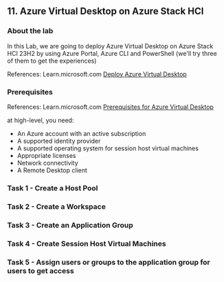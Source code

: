## 11. Azure Virtual Desktop on Azure Stack HCI

### About the lab

In this Lab, we are going to deploy Azure Virtual Desktop on Azure Stack HCI 23H2 by using Azure Portal, Azure CLI and PowerShell (we'll try three of them to get the experiences)

References:
Learn.microsoft.com [Deploy Azure Virtual Desktop](https://learn.microsoft.com/en-us/azure/virtual-desktop/deploy-azure-virtual-desktop)


### Prerequisites

References:
Learn.microsoft.com [Prerequisites for Azure Virtual Desktop](https://learn.microsoft.com/en-us/azure/virtual-desktop/prerequisite)

at high-level, you need:

* An Azure account with an active subscription
* A supported identity provider
* A supported operating system for session host virtual machines
* Appropriate licenses
* Network connectivity
* A Remote Desktop client


### Task 1 - Create a Host Pool

### Task 2 - Create a Workspace

### Task 3 - Create an Application Group

### Task 4 - Create Session Host Virtual Machines

### Task 5 - Assign users or groups to the application group for users to get access